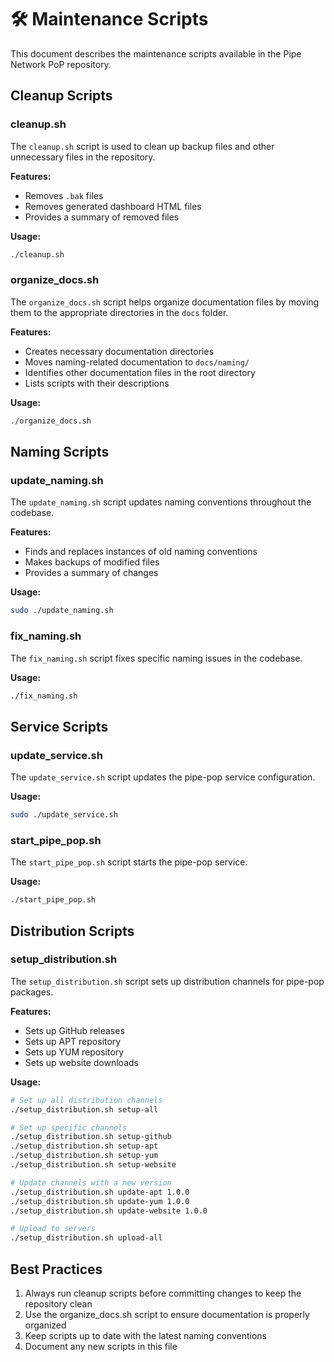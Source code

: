 # 🛠️ Maintenance Scripts

This document describes the maintenance scripts available in the Pipe Network PoP repository.

## Cleanup Scripts

### cleanup.sh

The `cleanup.sh` script is used to clean up backup files and other unnecessary files in the repository.

**Features:**
- Removes `.bak` files
- Removes generated dashboard HTML files
- Provides a summary of removed files

**Usage:**
```bash
./cleanup.sh
```

### organize_docs.sh

The `organize_docs.sh` script helps organize documentation files by moving them to the appropriate directories in the `docs` folder.

**Features:**
- Creates necessary documentation directories
- Moves naming-related documentation to `docs/naming/`
- Identifies other documentation files in the root directory
- Lists scripts with their descriptions

**Usage:**
```bash
./organize_docs.sh
```

## Naming Scripts

### update_naming.sh

The `update_naming.sh` script updates naming conventions throughout the codebase.

**Features:**
- Finds and replaces instances of old naming conventions
- Makes backups of modified files
- Provides a summary of changes

**Usage:**
```bash
sudo ./update_naming.sh
```

### fix_naming.sh

The `fix_naming.sh` script fixes specific naming issues in the codebase.

**Usage:**
```bash
./fix_naming.sh
```

## Service Scripts

### update_service.sh

The `update_service.sh` script updates the pipe-pop service configuration.

**Usage:**
```bash
sudo ./update_service.sh
```

### start_pipe_pop.sh

The `start_pipe_pop.sh` script starts the pipe-pop service.

**Usage:**
```bash
./start_pipe_pop.sh
```

## Distribution Scripts

### setup_distribution.sh

The `setup_distribution.sh` script sets up distribution channels for pipe-pop packages.

**Features:**
- Sets up GitHub releases
- Sets up APT repository
- Sets up YUM repository
- Sets up website downloads

**Usage:**
```bash
# Set up all distribution channels
./setup_distribution.sh setup-all

# Set up specific channels
./setup_distribution.sh setup-github
./setup_distribution.sh setup-apt
./setup_distribution.sh setup-yum
./setup_distribution.sh setup-website

# Update channels with a new version
./setup_distribution.sh update-apt 1.0.0
./setup_distribution.sh update-yum 1.0.0
./setup_distribution.sh update-website 1.0.0

# Upload to servers
./setup_distribution.sh upload-all
```

## Best Practices

1. Always run cleanup scripts before committing changes to keep the repository clean
2. Use the organize_docs.sh script to ensure documentation is properly organized
3. Keep scripts up to date with the latest naming conventions
4. Document any new scripts in this file 